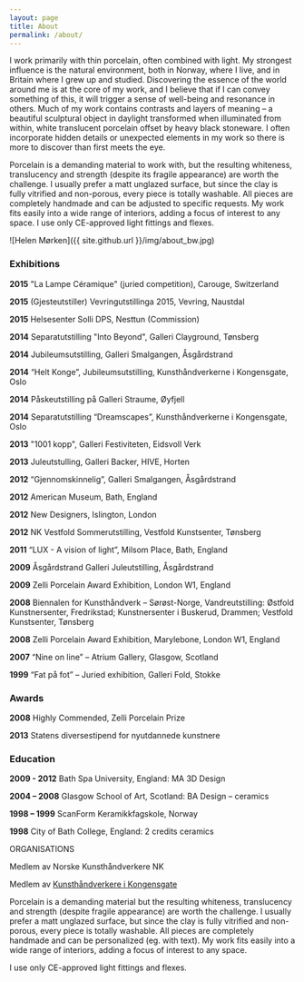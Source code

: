 ```yaml
---
layout: page
title: About
permalink: /about/
---
```


I work primarily with thin porcelain, often combined with light. My strongest influence is the natural environment, both in Norway, where I live, and in Britain where I grew up and studied. Discovering the essence of the world around me is at the core of my work, and I believe that if I can convey something of this, it will trigger a sense of well-being and resonance in others. Much of my work contains contrasts and layers of meaning – a beautiful sculptural object in daylight transformed when illuminated from within, white translucent porcelain offset by heavy black stoneware. I often incorporate hidden details or unexpected elements in my work so there is more to discover than first meets the eye. 

Porcelain is a demanding material to work with, but the resulting whiteness, translucency and strength (despite its fragile appearance) are worth the challenge. I usually prefer a matt unglazed surface, but since the clay is fully vitrified and non-porous, every piece is totally washable. All pieces are completely handmade and can be adjusted to specific requests. My work fits easily into a wide range of interiors, adding a focus of interest to any space.
I use only CE-approved light fittings and flexes.

![Helen Mørken]({{ site.github.url }}/img/about_bw.jpg)
### Exhibitions

**2015** "La Lampe Céramique" (juried competition), Carouge, Switzerland

**2015** (Gjesteutstiller) Vevringutstillinga 2015, Vevring, Naustdal

**2015** Helsesenter Solli DPS, Nesttun (Commission)

**2014** Separatutstilling "Into Beyond", Galleri Clayground, Tønsberg

**2014** Jubileumsutstilling, Galleri Smalgangen, Åsgårdstrand

**2014** “Helt Konge”, Jubileumsutstilling, Kunsthåndverkerne i Kongensgate, Oslo

**2014** Påskeutstilling på Galleri Straume, Øyfjell

**2014** Separatutstilling “Dreamscapes”, Kunsthåndverkerne i Kongensgate, Oslo

**2013** "1001 kopp", Galleri Festiviteten, Eidsvoll Verk

**2013** Juleutstulling, Galleri Backer, HIVE, Horten

**2012** “Gjennomskinnelig”, Galleri Smalgangen, Åsgårdstrand

**2012** American Museum, Bath, England

**2012** New Designers, Islington, London

**2012** NK Vestfold Sommerutstilling, Vestfold Kunstsenter, Tønsberg

**2011** “LUX - A vision of light”, Milsom Place, Bath, England

**2009** Åsgårdstrand Galleri Juleutstilling, Åsgårdstrand

**2009** Zelli Porcelain Award Exhibition, London W1, England

**2008** Biennalen for Kunsthåndverk – Sørøst-Norge, Vandreutstilling: Østfold Kunstnersenter, Fredrikstad; Kunstnersenter i Buskerud, Drammen; Vestfold Kunstsenter, Tønsberg

**2008** Zelli Porcelain Award Exhibition, Marylebone, London W1, England

**2007** “Nine on line” – Atrium Gallery, Glasgow, Scotland

**1999** “Fat på fot” – Juried exhibition, Galleri Fold, Stokke

### Awards

**2008** Highly Commended, Zelli Porcelain Prize

**2013** Statens diversestipend for nyutdannede kunstnere

### Education

**2009 - 2012** Bath Spa University, England: MA 3D Design

**2004 – 2008** Glasgow School of Art, Scotland: BA Design – ceramics

**1998 – 1999** ScanForm Keramikkfagskole, Norway

**1998** City of Bath College, England: 2 credits ceramics



ORGANISATIONS

Medlem av Norske Kunsthåndverkere NK

Medlem av [Kunsthåndverkere i Kongensgate](http://www.kunsthandverkerne.no)


Porcelain is a demanding material but the resulting whiteness, translucency and strength (despite fragile appearance) are worth the challenge. I usually prefer a matt unglazed surface, but since the clay is fully vitrified and non-porous, every piece is totally washable. All pieces are completely handmade and can be personalized (eg. with text). My work fits easily into a wide range of interiors, adding a focus of interest to any space.

I use only CE-approved light fittings and flexes.
